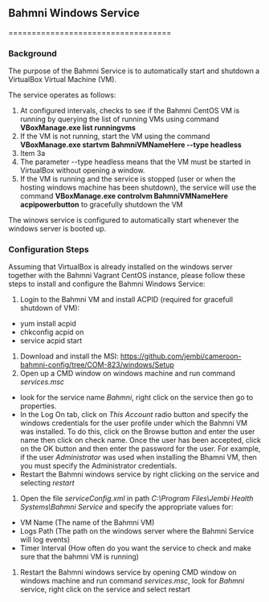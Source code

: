 ## Bahmni Windows Service
===================================

### Background
The purpose of the Bahmni Service is to automatically start and shutdown a VirtualBox Virtual Machine (VM). 

The service operates as follows:

1. At configured intervals, checks to see if the Bahmni CentOS VM is running by querying the list of running VMs using command __VBoxManage.exe list runningvms__
1. If the VM is not running, start the VM using the command __VBoxManage.exe startvm BahmniVMNameHere --type headless__ 
1. Item 3a
1. The parameter --type headless means that the VM must be started in VirtualBox without opening a window.
1. If the VM is running and the service is stopped (user or when the hosting windows machine has been shutdown), the service will use the command __VBoxManage.exe controlvm BahmniVMNameHere acpipowerbutton__ to gracefully shutdown the VM

The winows service is configured to automatically start whenever the windows server is booted up.

### Configuration Steps
Assuming that VirtualBox is already installed on the windows server together with the Bahmni Vagrant CentOS instance, please follow these steps to install and configure the Bahmni Windows Service:

1. Login to the Bahmni VM and install ACPID (required for gracefull shutdown of VM):
* yum install acpid
* chkconfig acpid on
* service acpid start
1. Download and install the MSI: https://github.com/jembi/cameroon-bahmni-config/tree/COM-823/windows/Setup
1. Open up a CMD window on windows machine and run command _services.msc_
* look for the service name _Bahmni_, right click on the service then go to properties. 
* In the Log On tab, click on _This Account_ radio button and specify the windows credentials for the user profile under which the Bahmni VM was installed. To do this, click on the Browse button and enter the user name then click on check name. Once the user has been accepted, click on the OK button and then enter the password for the user. For example, if the user _Administrator_ was used when installing the Bhamni VM, then you must specify the Administrator credentials.
* Restart the Bahmni windows service by right clicking on the service and selecting _restart_
1. Open the file _serviceConfig.xml_ in path _C:\Program Files\Jembi Health Systems\Bahmni Service_ and specify the appropriate values for:
* VM Name (The name of the Bahmni VM)
* Logs Path (The path on the windows server where the Bahmni Service will log events)
* Timer Interval (How often do you want the service to check and make sure that the bahmni VM is running)
1. Restart the Bahmni windows service by opening CMD window on windows machine and run command _services.msc_, look for _Bahmni_ service, right click on the service and select restart
